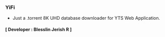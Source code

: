 ### YiFi
- Just a .torrent 8K UHD database downloader for YTS Web Application.
#### **[ Developer : Blesslin Jerish R ]**
